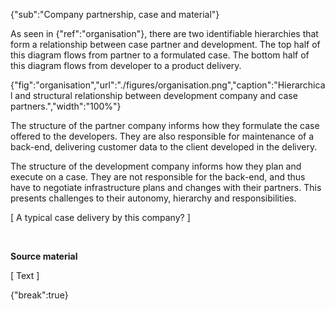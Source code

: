 {"sub":"Company partnership, case and material"}

As seen in {"ref":"organisation"}, there are two identifiable hierarchies that form a relationship between case partner and development. The top half of this diagram flows from partner to a formulated case. The bottom half of this diagram flows from developer to a product delivery.

{"fig":"organisation","url":"./figures/organisation.png","caption":"Hierarchical and structural relationship between development company and case partners.","width":"100%"}

The structure of the partner company informs how they formulate the case offered to the developers. They are also responsible for maintenance of a back-end, delivering customer data to the client developed in the delivery.

The structure of the development company informs how they plan and execute on a case. They are not responsible for the back-end, and thus have to negotiate infrastructure plans and changes with their partners. This presents challenges to their autonomy, hierarchy and responsibilities.

[ A typical case delivery by this company? ]

<br>

**Source material**

[ Text ]

{"break":true}